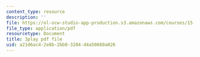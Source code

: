 ```yaml
---
content_type: resource
description: ''
file: https://ol-ocw-studio-app-production.s3.amazonaws.com/courses/15-071-the-analytics-edge-spring-2017/a21d6ac42e8b2bb03204d4a50660a026_0x4PfWpy-ls.pdf
file_type: application/pdf
resourcetype: Document
title: 3play pdf file
uid: a21d6ac4-2e8b-2bb0-3204-d4a50660a026
---
```

